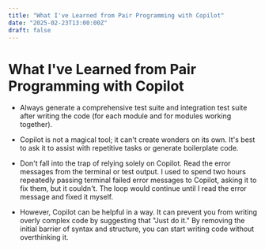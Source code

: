 ```yaml
---
title: "What I've Learned from Pair Programming with Copilot"
date: "2025-02-23T13:00:00Z"
draft: false
---
```


# What I've Learned from Pair Programming with Copilot

- Always generate a comprehensive test suite and integration test suite after writing the code (for each module and for modules working together).

- Copilot is not a magical tool; it can't create wonders on its own. It's best to ask it to assist with repetitive tasks or generate boilerplate code.

- Don't fall into the trap of relying solely on Copilot. Read the error messages from the terminal or test output. I used to spend two hours repeatedly passing terminal failed error messages to Copilot, asking it to fix them, but it couldn't. The loop would continue until I read the error message and fixed it myself.

- However, Copilot can be helpful in a way. It can prevent you from writing overly complex code by suggesting that "Just do it." By removing the initial barrier of syntax and structure, you can start writing code without overthinking it. 